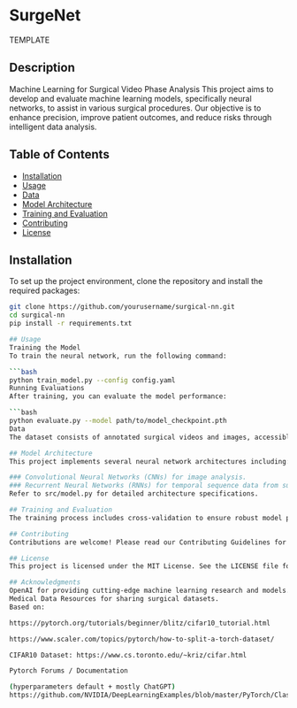# SurgeNet

TEMPLATE
## Description
Machine Learning for Surgical Video Phase Analysis
This project aims to develop and evaluate machine learning models, specifically neural networks, to assist in various surgical procedures. Our objective is to enhance precision, improve patient outcomes, and reduce risks through intelligent data analysis.

## Table of Contents
- [Installation](#installation)
- [Usage](#usage)
- [Data](#data)
- [Model Architecture](#model-architecture)
- [Training and Evaluation](#training-and-evaluation)
- [Contributing](#contributing)
- [License](#license)

## Installation
To set up the project environment, clone the repository and install the required packages:

```bash
git clone https://github.com/yourusername/surgical-nn.git
cd surgical-nn
pip install -r requirements.txt

## Usage
Training the Model
To train the neural network, run the following command:

```bash
python train_model.py --config config.yaml
Running Evaluations
After training, you can evaluate the model performance:

```bash
python evaluate.py --model path/to/model_checkpoint.pth
Data
The dataset consists of annotated surgical videos and images, accessible in the data/processed directory. Ensure that the data is properly preprocessed according to the specifications outlined in data/dataset_preparation.py.

## Model Architecture
This project implements several neural network architectures including:

### Convolutional Neural Networks (CNNs) for image analysis.
### Recurrent Neural Networks (RNNs) for temporal sequence data from surgical videos.
Refer to src/model.py for detailed architecture specifications.

## Training and Evaluation
The training process includes cross-validation to ensure robust model performance. Validation metrics such as accuracy, precision, and recall are logged for analysis. Results can be visualized using TensorBoard.

## Contributing
Contributions are welcome! Please read our Contributing Guidelines for details on the code of conduct, and the process for submitting pull requests.

## License
This project is licensed under the MIT License. See the LICENSE file for details.

## Acknowledgments
OpenAI for providing cutting-edge machine learning research and models.
Medical Data Resources for sharing surgical datasets.
Based on:

https://pytorch.org/tutorials/beginner/blitz/cifar10_tutorial.html

https://www.scaler.com/topics/pytorch/how-to-split-a-torch-dataset/

CIFAR10 Dataset: https://www.cs.toronto.edu/~kriz/cifar.html

Pytorch Forums / Documentation

(hyperparameters default + mostly ChatGPT)
https://github.com/NVIDIA/DeepLearningExamples/blob/master/PyTorch/Classification/ConvNets/resnet50v1.5/README.md
